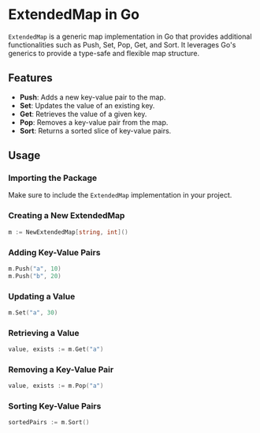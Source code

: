 # ExtendedMap in Go

`ExtendedMap` is a generic map implementation in Go that provides additional functionalities such as Push, Set, Pop,
Get, and Sort. It leverages Go's generics to provide a type-safe and flexible map structure.

## Features

- **Push**: Adds a new key-value pair to the map.
- **Set**: Updates the value of an existing key.
- **Get**: Retrieves the value of a given key.
- **Pop**: Removes a key-value pair from the map.
- **Sort**: Returns a sorted slice of key-value pairs.

## Usage

### Importing the Package

Make sure to include the `ExtendedMap` implementation in your project.

### Creating a New ExtendedMap

```go
m := NewExtendedMap[string, int]()
```

### Adding Key-Value Pairs

```go
m.Push("a", 10)
m.Push("b", 20)
```

### Updating a Value

```go
m.Set("a", 30)
```

### Retrieving a Value

```go
value, exists := m.Get("a")
```

### Removing a Key-Value Pair

```go
value, exists := m.Pop("a")
```

### Sorting Key-Value Pairs

```go
sortedPairs := m.Sort()
```
